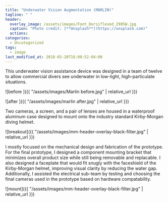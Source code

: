 ```yaml
---
title: "Underwater Vision Augmentation (MARLIN)"
tagline: " "
header:
  overlay_image: /assets/images/Foot_Dorsiflexed_2985W.jpg
  caption: "Photo credit: [**Unsplash**](https://unsplash.com)"
  actions:
categories:
  - Uncategorized
tags:
  - image
last_modified_at: 2018-03-20T16:00:52-04:00
---
```


This underwater vision assistance device was designed in a team of twelve to allow commercial divers see underwater in low-light, high-particulate situations.

![before ]({{ "/assets/images/Marlin before.jpg" | relative_url }})

![after ]({{ "/assets/images/marlin after.jpg" | relative_url }})

Two cameras, a screen, and a pair of lenses are housed in a waterproof aluminum case designed to mount onto the industry standard Kirby-Morgan diving helmet.

![breakout]({{ "/assets/images/mm-header-overlay-black-filter.jpg" | relative_url }})

I mostly focused on the mechanical design and fabrication of the prototype. For the final prototype, I designed a component mounting bracket that minimizes overall product size while still being removable and replacable. I also designed a faceplate that would fit snugly with the faceshield of the Kirby-Morgan helmet, improving visual clarity by reducing the water gap. Additionally, I assisted the electrical sub-team by testing and choosing the final cameras used in the prototype based on hardware compatability.

![mount]({{ "/assets/images/mm-header-overlay-black-filter.jpg" | relative_url }})


